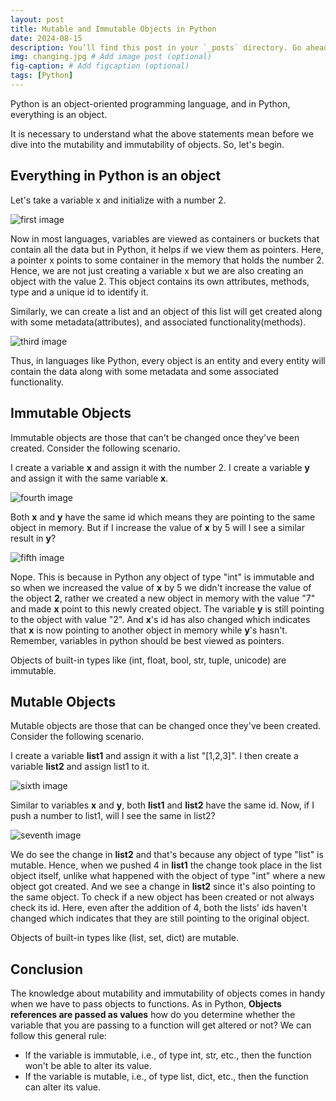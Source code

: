 ```yaml
---
layout: post
title: Mutable and Immutable Objects in Python
date: 2024-08-15
description: You’ll find this post in your `_posts` directory. Go ahead and edit it and re-build the site to see your changes. # Add post description (optional)
img: changing.jpg # Add image post (optional)
fig-caption: # Add figcaption (optional)
tags: [Python]
---
```


Python is an object-oriented programming language, and in Python, everything is an object.

It is necessary to understand what the above statements mean before we dive into the mutability and immutability of objects. So, let's begin.

## Everything in Python is an object

Let's take a variable x and initialize with a number 2.

![first image]({{site.baseurl}}/assets/img/jupyter1.jpg)

Now in most languages, variables are viewed as containers or buckets that contain all the data but in Python, it helps if we view them as pointers. Here, a pointer x points to some container in the memory that holds the number 2. Hence, we are not just creating a variable x but we are also creating an object with the value 2. This object contains its own attributes, methods, type and a unique id to identify it.

Similarly, we can create a list and an object of this list will get created along with some metadata(attributes), and associated functionality(methods).

![third image]({{site.baseurl}}/assets/img/jupyter3.jpg)

Thus, in languages like Python, every object is an entity and every entity will contain the data along with some metadata and some associated functionality.

## Immutable Objects

Immutable objects are those that can't be changed once they've been created. Consider the following scenario.

I create a variable **x** and assign it with the number 2. I create a variable **y** and assign it with the same variable **x**. 

![fourth image]({{site.baseurl}}/assets/img/jupyter4.jpg)

Both **x** and **y** have the same id which means they are pointing to the same object in memory. But if I increase the value of **x** by 5 will I see a similar result in **y**?

![fifth image]({{site.baseurl}}/assets/img/jupyter5.jpg)

Nope. This is because in Python any object of type "int" is immutable and so when we increased the value of **x** by 5 we didn't increase the value of the object **2**, rather we created a new object in memory with the value "7" and made **x** point to this newly created object. The variable **y** is still pointing to the object with value "2". And **x**'s id has also changed which indicates that **x** is now pointing to another object in memory while **y**'s hasn't. Remember, variables in python should be best viewed as pointers.

Objects of built-in types like (int, float, bool, str, tuple, unicode) are immutable.

## Mutable Objects

Mutable objects are those that can be changed once they've been created. Consider the following scenario.

I create a variable **list1** and assign it with a list "[1,2,3]". I then create a variable **list2** and assign list1 to it.

![sixth image]({{site.baseurl}}/assets/img/jupyter6.jpg)

Similar to variables **x** and **y**, both **list1** and **list2** have the same id. Now, if I push a number to list1, will I see the same in list2?

![seventh image]({{site.baseurl}}/assets/img/jupyter7.jpg)

We do see the change in **list2** and that's because any object of type "list" is mutable. Hence, when we pushed 4 in **list1** the change took place in the list object itself, unlike what happened with the object of type "int" where a new object got created. And we see a change in **list2** since it's also pointing to the same object. To check if a new object has been created or not always check its id. Here, even after the addition of 4, both the lists' ids haven't changed which indicates that they are still pointing to the original object.

Objects of built-in types like (list, set, dict) are mutable.

## Conclusion

The knowledge about mutability and immutability of objects comes in handy when we have to pass objects to functions. As in Python, **Objects references are passed as values** how do you determine whether the variable that you are passing to a function will get altered or not? We can follow this general rule:

- If the variable is immutable, i.e., of type int, str, etc., then the function won't be able to alter its value.
- If the variable is mutable, i.e., of type list, dict, etc., then the function can alter its value.
